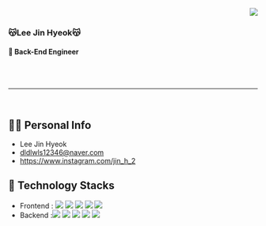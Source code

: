 
  
  <img align="right" src="https://github-readme-stats.vercel.app/api?username=ljh042800&show_icons=true&theme=buefy"/><br>
  ### 😽Lee Jin Hyeok😽
  #### __🌱 Back-End Engineer__
  <br>
  <br>
  
  ---
 <br>
   
## 🙋‍♂️ Personal Info
- Lee Jin Hyeok
- dldlwls12346@naver.com
- https://www.instagram.com/jin_h_2
  
## 🔨 Technology Stacks
- Frontend : <span><img src="https://img.shields.io/badge/HTML-e34f26?style=flat&logo=html5&logoColor=white"/></span>
<span><img src="https://img.shields.io/badge/CSS-1572b6?style=flat&logo=css3&logoColor=white"/></span>
<span><img src="https://img.shields.io/badge/JavaScript-dbab09?style=flat&logo=javascript&logoColor=white"/></span>
<span><img src="https://img.shields.io/badge/jQuery-0769ad?style=flat&logo=jquery&logoColor=white"/></span>
<span><img src="https://img.shields.io/badge/Bootstrap-7952B3?style=flat&logo=next-dot-js&logoColor=white"/></span>
- Backend :<span><img src="https://img.shields.io/badge/Java-6DB33F?style=flat-square&logo=Java&logoColor=white"/></span>
<span><img src="https://img.shields.io/badge/Spring Boot-6DB33F?style=flat-square&logo=SpringBoot&logoColor=white"/></span>
<span><img src="https://img.shields.io/badge/SQL-4479A1?style=flat-square&logo=MySQL&logoColor=white"/></span> 
<span><img src="https://img.shields.io/badge/Oracle-003545?style=flat-square&logo=Oracle&logoColor=white"/></span> 
<span><img src="https://img.shields.io/badge/Figma-F24E1E?style=flat-square&logo=Figma&logoColor=white"/></span>











